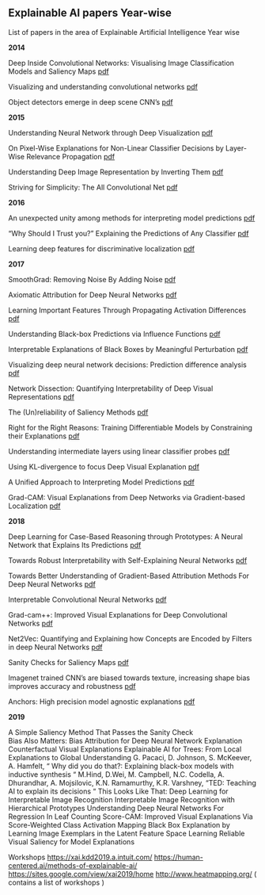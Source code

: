 ## Explainable AI papers Year-wise
List of papers in the area of Explainable Artificial Intelligence Year wise


**2014** 


Deep Inside Convolutional Networks: Visualising Image Classification Models and Saliency Maps [pdf](https://arxiv.org/pdf/1312.6034.pdf)

Visualizing and understanding convolutional networks [pdf](https://arxiv.org/pdf/1311.2901.pdf)

Object detectors emerge in deep scene CNN’s [pdf](https://arxiv.org/pdf/1412.6856.pdf)


**2015**

Understanding Neural Network through Deep Visualization [pdf](http://yosinski.com/media/papers/Yosinski__2015__ICML_DL__Understanding_Neural_Networks_Through_Deep_Visualization__.pdf)

On Pixel-Wise Explanations for Non-Linear Classifier Decisions by Layer-Wise Relevance Propagation [pdf](https://pdfs.semanticscholar.org/17a2/73bbd4448083b01b5a9389b3c37f5425aac0.pdf?_ga=2.53370664.129866596.1560509495-1781895300.1541438724)

Understanding Deep Image Representation by Inverting Them [pdf](https://arxiv.org/pdf/1412.0035.pdf)

Striving for Simplicity: The All Convolutional Net [pdf](https://arxiv.org/pdf/1412.6806.pdf)


**2016**


An unexpected unity among methods for interpreting model predictions [pdf](https://arxiv.org/pdf/1611.07478.pdf)

“Why Should I Trust you?” Explaining the Predictions of Any Classifier [pdf](https://www.kdd.org/kdd2016/papers/files/rfp0573-ribeiroA.pdf)

Learning deep features for discriminative localization [pdf](http://cnnlocalization.csail.mit.edu/Zhou_Learning_Deep_Features_CVPR_2016_paper.pdf)


**2017**

SmoothGrad: Removing Noise By Adding Noise [pdf](https://arxiv.org/pdf/1706.03825.pdf)

Axiomatic Attribution for Deep Neural Networks [pdf](https://arxiv.org/pdf/1703.01365.pdf)

Learning Important Features Through Propagating Activation Differences [pdf](https://arxiv.org/pdf/1704.02685.pdf)

Understanding Black-box Predictions via Influence Functions [pdf](http://proceedings.mlr.press/v70/koh17a/koh17a.pdf)

Interpretable Explanations of Black Boxes by Meaningful Perturbation [pdf](http://www.robots.ox.ac.uk/~vedaldi//assets/pubs/fong17interpretable.pdf)

Visualizing deep neural network decisions: Prediction difference analysis [pdf](https://arxiv.org/pdf/1702.04595.pdf)

Network Dissection: Quantifying Interpretability of Deep Visual Representations [pdf](https://arxiv.org/pdf/1704.05796.pdf)

The (Un)reliability of Saliency Methods [pdf](https://arxiv.org/pdf/1711.00867.pdf)

Right for the Right Reasons: Training Differentiable Models by Constraining their Explanations [pdf](https://arxiv.org/pdf/1703.03717.pdf)

Understanding intermediate layers using linear classifier probes [pdf](https://arxiv.org/pdf/1610.01644.pdf)

Using KL-divergence to focus Deep Visual Explanation [pdf](https://arxiv.org/pdf/1711.06431.pdf)

A Unified Approach to Interpreting Model Predictions [pdf](https://papers.nips.cc/paper/7062-a-unified-approach-to-interpreting-model-predictions.pdf)

Grad-CAM: Visual Explanations from Deep Networks via Gradient-based Localization [pdf](http://openaccess.thecvf.com/content_ICCV_2017/papers/Selvaraju_Grad-CAM_Visual_Explanations_ICCV_2017_paper.pdf)


**2018**

Deep Learning for Case-Based Reasoning through Prototypes: A Neural Network that Explains Its Predictions [pdf](https://arxiv.org/pdf/1710.04806.pdf)

Towards Robust Interpretability with Self-Explaining Neural Networks [pdf](https://papers.nips.cc/paper/8003-towards-robust-interpretability-with-self-explaining-neural-networks.pdf)

Towards Better Understanding of Gradient-Based Attribution Methods For Deep Neural Networks [pdf](https://arxiv.org/pdf/1711.06104.pdf)

Interpretable Convolutional Neural Networks [pdf](http://openaccess.thecvf.com/content_cvpr_2018/papers/Zhang_Interpretable_Convolutional_Neural_CVPR_2018_paper.pdf)

Grad-cam++: Improved Visual Explanations for Deep Convolutional Networks [pdf](https://arxiv.org/pdf/1711.06104.pdf)

Net2Vec: Quantifying and Explaining how Concepts are Encoded by Filters in deep Neural Networks [pdf](https://arxiv.org/pdf/1710.11063.pdf)

Sanity Checks for Saliency Maps [pdf](https://papers.nips.cc/paper/8160-sanity-checks-for-saliency-maps.pdf)

Imagenet trained CNN’s are biased towards texture, increasing shape bias improves accuracy and robustness [pdf](https://arxiv.org/pdf/1811.12231.pdf)

Anchors: High precision model agnostic explanations [pdf](https://homes.cs.washington.edu/~marcotcr/aaai18.pdf)


**2019**

A Simple Saliency Method That Passes the Sanity Check  
Bias Also Matters: Bias Attribution for Deep Neural Network Explanation
Counterfactual Visual Explanations
Explainable AI for Trees: From Local Explanations to Global Understanding
G. Pacaci, D. Johnson, S. McKeever, A. Hamfelt, “ Why did you do that?: Explaining black-box models with inductive synthesis “
M.Hind, D.Wei, M. Campbell, N.C. Codella, A. Dhurandhar, A. Mojsilovic, K.N. Ramamurthy, K.R. Varshney, “TED: Teaching AI to explain its decisions “
This Looks Like That: Deep Learning for Interpretable Image Recognition 
Interpretable Image Recognition with Hierarchical Prototypes
Understanding Deep Neural Networks For Regression In Leaf Counting
Score-CAM: Improved Visual Explanations Via Score-Weighted Class Activation Mapping 
 Black Box Explanation by Learning Image Exemplars in the Latent Feature Space
Learning Reliable Visual Saliency for Model Explanations 


Workshops
https://xai.kdd2019.a.intuit.com/
https://human-centered.ai/methods-of-explainable-ai/
https://sites.google.com/view/xai2019/home
http://www.heatmapping.org/ ( contains a list of workshops )



